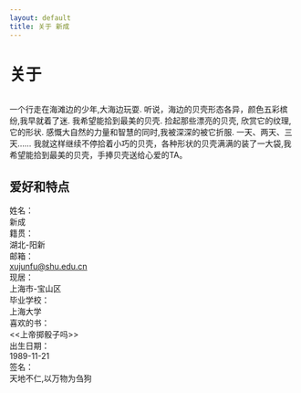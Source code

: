 ```yaml
---
layout: default
title: 关于 新成
---
```


<div class="post">
	<h1 class="pageTitle">关于</h1>
	<img src="{{ '/assets/img/shell.jpg' | prepend: site.baseurl }}" alt=""> 
	<p class="intro">一个行走在海滩边的少年,大海边玩耍. 听说，海边的贝壳形态各异，颜色五彩槟纷,我早就着了迷. 我希望能拾到最美的贝壳. 捡起那些漂亮的贝壳, 欣赏它的纹理,它的形状. 感慨大自然的力量和智慧的同时,我被深深的被它折服. 一天、两天、三天…… 我就这样继续不停拾着小巧的贝壳，各种形状的贝壳满满的装了一大袋,我希望能拾到最美的贝壳，手捧贝壳送给心爱的TA。</p>
	<h2>爱好和特点</h2>
	<div>
    <div class="row"> 
      <label class="col-sm-3 control-label">姓名：</label>
      <div class="col-sm-6">新成</div>
    </div>
    <div class="row"> 
      <label class="col-sm-3 control-label">籍贯：</label>
      <div class="col-sm-6">湖北-阳新</div>
    </div>
    <div class="row"> 
      <label class="col-sm-3 control-label">邮箱：</label>
      <div class="col-sm-6"><a href="mailto:xujunfu@shu.edu.cn">xujunfu@shu.edu.cn</a></div>
    </div>
    <div class="row"> 
      <label class="col-sm-3 control-label">现居：</label>
      <div class="col-sm-6">上海市-宝山区</div>
    </div>
    <div class="row"> 
      <label class="col-sm-3 control-label">毕业学校：</label>
      <div class="col-sm-6">上海大学</div>
    </div>
    <div class="row"> 
      <label class="col-sm-3 control-label">喜欢的书：</label>
      <div class="col-sm-6"><<上帝掷骰子吗>></div>
    </div>
    <div class="row"> 
      <label class="col-sm-3 control-label">出生日期：</label>
      <div class="col-sm-6">1989-11-21</div>
    </div>
    <div class="row"> 
      <label class="col-sm-3 control-label">签名：</label>
      <div class="col-sm-6">天地不仁,以万物为刍狗</div>
    </div>
  </div>

</div>
